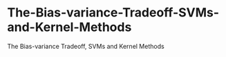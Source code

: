 # The-Bias-variance-Tradeoff-SVMs-and-Kernel-Methods
The Bias-variance Tradeoff, SVMs and Kernel Methods
